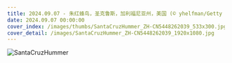 ```yaml
---
title: 2024.09.07 - 朱红蜂鸟，圣克鲁斯，加利福尼亚州，美国 (© yhelfman/Getty Images)
date: 2024.09.07 00:00:00
cover_index: /images/thumbs/SantaCruzHummer_ZH-CN5448262039_533x300.jpg
cover_detail: /images/SantaCruzHummer_ZH-CN5448262039_1920x1080.jpg
---
```


![SantaCruzHummer](/images/SantaCruzHummer_ZH-CN5448262039_1920x1080.jpg)
